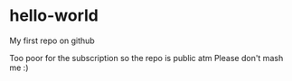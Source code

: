 # hello-world
My first repo on github

Too poor for the subscription so the repo is public atm
Please don't mash me
:)
